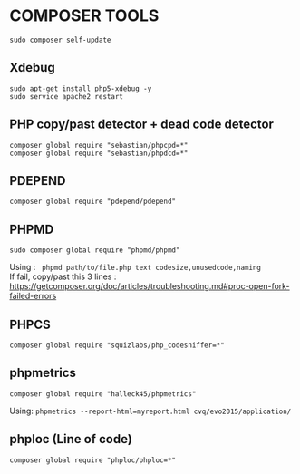 # COMPOSER TOOLS

```
sudo composer self-update
```

## Xdebug

```
sudo apt-get install php5-xdebug -y
sudo service apache2 restart
```

## PHP copy/past detector + dead code detector

```
composer global require "sebastian/phpcpd=*"
composer global require "sebastian/phpdcd=*"
```

## PDEPEND

```
composer global require "pdepend/pdepend"
```

## PHPMD

```
sudo composer global require "phpmd/phpmd"
```
Using : ``` phpmd path/to/file.php text codesize,unusedcode,naming```  
If fail, copy/past this 3 lines : https://getcomposer.org/doc/articles/troubleshooting.md#proc-open-fork-failed-errors  

## PHPCS

```
composer global require "squizlabs/php_codesniffer=*"
```

## phpmetrics

```
composer global require "halleck45/phpmetrics"
```

Using: ```phpmetrics --report-html=myreport.html cvq/evo2015/application/```

## phploc (Line of code)

```
composer global require "phploc/phploc=*"
```
